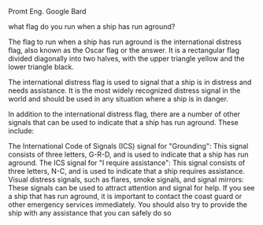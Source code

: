 Promt Eng. Google Bard

what flag do you run when a ship has run aground?




The flag to run when a ship has run aground is the international distress flag, also known as the Oscar flag or the answer. It is a rectangular flag divided diagonally into two halves, with the upper triangle yellow and the lower triangle black.

The international distress flag is used to signal that a ship is in distress and needs assistance. It is the most widely recognized distress signal in the world and should be used in any situation where a ship is in danger.

In addition to the international distress flag, there are a number of other signals that can be used to indicate that a ship has run aground. These include:

The International Code of Signals (ICS) signal for "Grounding": This signal consists of three letters, G-R-D, and is used to indicate that a ship has run aground.
The ICS signal for "I require assistance": This signal consists of three letters, N-C, and is used to indicate that a ship requires assistance.
Visual distress signals, such as flares, smoke signals, and signal mirrors: These signals can be used to attract attention and signal for help.
If you see a ship that has run aground, it is important to contact the coast guard or other emergency services immediately. You should also try to provide the ship with any assistance that you can safely do so